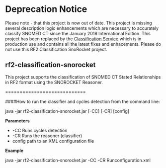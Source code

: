 
# Deprecation Notice

Please note - that this project is now out of date. This project is missing several description logic enhancements which are necessary to accurately classify SNOMED CT since the January 2018 International Edition. This project has been replaced by the [Classification Service](https://github.com/IHTSDO/classification-service) which is in production use and contains all the latest fixes and enhacements. Please do not use this RF2 Classification SnoRocket project.




## rf2-classification-snorocket
This project supports the classification of SNOMED CT Stated Relationships in RF2 format using the SNOROCKET Reasoner.

============================

####How to run the classifier and cycles detection from the command line:

java -jar rf2-classification-snorocket.jar [-CC] [-CR] [config]

**Parameters** 
* -CC Runs cycles detection
* -CR Runs the reasoner (classifier)
* config path to an XML configuration file

**Example**

java -jar rf2-classification-snorocket.jar -CC -CR Runconfiguration.xml
